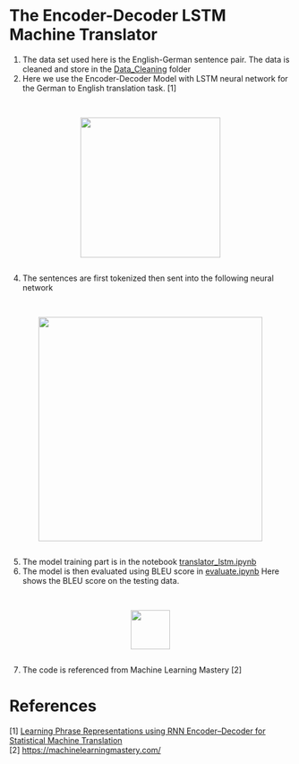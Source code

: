 # The Encoder-Decoder LSTM Machine Translator

1. The data set used here is the English-German sentence pair. The data is cleaned and store in the [Data_Cleaning](https://github.com/zzc01/Transformer/tree/main/Data_Cleaning) folder <br>
2. Here we use the Encoder-Decoder Model with LSTM neural network for the German to English translation task. [1]
<pre><p align="center">
<img src="https://github.com/zzc01/Transformer/assets/86133411/4d6885bc-495b-4536-b320-65b41085c26c" height="250">
</p></pre>
4. The sentences are first tokenized then sent into the following neural network <br>
<pre><p align="center">
<img src="https://github.com/zzc01/Transformer/assets/86133411/a7ea7f73-692e-4afa-a338-17c6b614bf8a" height="400">
</p></pre>
5. The model training part is in the notebook [translator_lstm.ipynb](translator_lstm.ipynb) <br>
6. The model is then evaluated using BLEU score in [evaluate.ipynb](evaluate.ipynb) Here shows the BLEU score on the testing data.<br>
<pre><p align="center">
<img src="https://github.com/zzc01/Transformer/assets/86133411/a18fda7d-c2c8-405b-bf76-f4521ff5a13f" height="70">
</p></pre>

7. The code is referenced from Machine Learning Mastery [2] <br>

# References
[1] [Learning Phrase Representations using RNN Encoder–Decoder for Statistical Machine Translation](https://arxiv.org/pdf/1406.1078.pdf) <br>
[2] https://machinelearningmastery.com/
 
